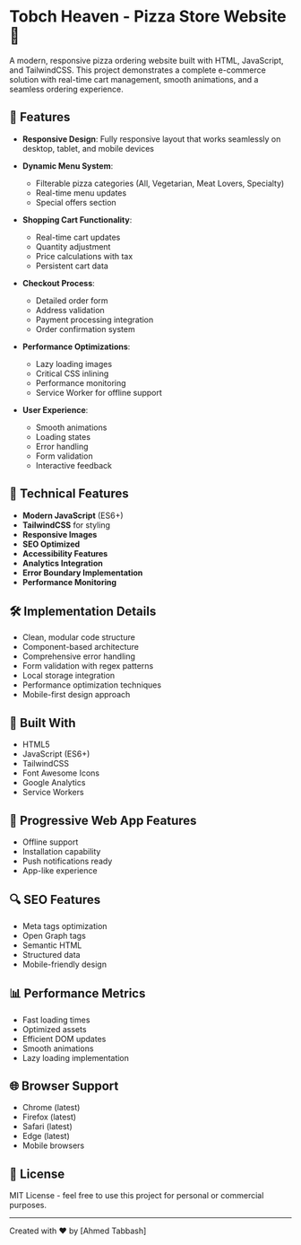 # Tobch Heaven - Pizza Store Website 🍕

A modern, responsive pizza ordering website built with HTML, JavaScript, and TailwindCSS. This project demonstrates a complete e-commerce solution with real-time cart management, smooth animations, and a seamless ordering experience.

## 🌟 Features

- **Responsive Design**: Fully responsive layout that works seamlessly on desktop, tablet, and mobile devices
- **Dynamic Menu System**: 
  - Filterable pizza categories (All, Vegetarian, Meat Lovers, Specialty)
  - Real-time menu updates
  - Special offers section
  
- **Shopping Cart Functionality**:
  - Real-time cart updates
  - Quantity adjustment
  - Price calculations with tax
  - Persistent cart data
  
- **Checkout Process**:
  - Detailed order form
  - Address validation
  - Payment processing integration
  - Order confirmation system

- **Performance Optimizations**:
  - Lazy loading images
  - Critical CSS inlining
  - Performance monitoring
  - Service Worker for offline support

- **User Experience**:
  - Smooth animations
  - Loading states
  - Error handling
  - Form validation
  - Interactive feedback

## 🚀 Technical Features

- **Modern JavaScript** (ES6+)
- **TailwindCSS** for styling
- **Responsive Images**
- **SEO Optimized**
- **Accessibility Features**
- **Analytics Integration**
- **Error Boundary Implementation**
- **Performance Monitoring**

## 🛠️ Implementation Details

- Clean, modular code structure
- Component-based architecture
- Comprehensive error handling
- Form validation with regex patterns
- Local storage integration
- Performance optimization techniques
- Mobile-first design approach

## 🔧 Built With

- HTML5
- JavaScript (ES6+)
- TailwindCSS
- Font Awesome Icons
- Google Analytics
- Service Workers

## 📱 Progressive Web App Features

- Offline support
- Installation capability
- Push notifications ready
- App-like experience

## 🔍 SEO Features

- Meta tags optimization
- Open Graph tags
- Semantic HTML
- Structured data
- Mobile-friendly design

## 📊 Performance Metrics

- Fast loading times
- Optimized assets
- Efficient DOM updates
- Smooth animations
- Lazy loading implementation

## 🌐 Browser Support

- Chrome (latest)
- Firefox (latest)
- Safari (latest)
- Edge (latest)
- Mobile browsers

## 📝 License

MIT License - feel free to use this project for personal or commercial purposes.

---
Created with ❤️ by [Ahmed Tabbash]
